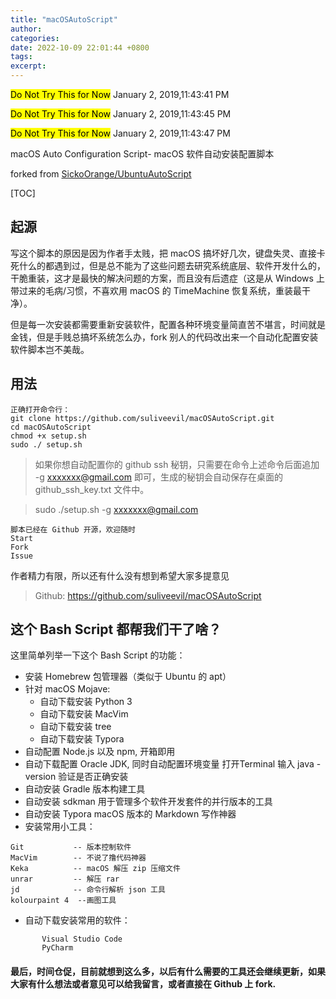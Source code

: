 ```yaml
---
title: "macOSAutoScript"
author: 
categories: 
date: 2022-10-09 22:01:44 +0800
tags: 
excerpt: 
---
```


<mark>Do Not Try This for Now</mark>   January 2, 2019,11:43:41 PM

<mark>Do Not Try This for Now</mark>  January 2, 2019,11:43:45 PM

<mark>Do Not Try This for Now</mark>  January 2, 2019,11:43:47 PM

macOS Auto Configuration Script- macOS 软件自动安装配置脚本

forked from [SickoOrange/UbuntuAutoScript](https://github.com/SickoOrange/UbuntuAutoScript)


[TOC]

## 起源

写这个脚本的原因是因为作者手太贱，把 macOS 搞坏好几次，键盘失灵、直接卡死什么的都遇到过，但是总不能为了这些问题去研究系统底层、软件开发什么的，干脆重装，这才是最快的解决问题的方案，而且没有后遗症（这是从 Windows 上带过来的毛病/习惯，不喜欢用 macOS 的 TimeMachine 恢复系统，重装最干净）。

但是每一次安装都需要重新安装软件，配置各种环境变量简直苦不堪言，时间就是金钱，但是手贱总搞坏系统怎么办，fork 别人的代码改出来一个自动化配置安装软件脚本岂不美哉。


## 用法

```
正确打开命令行：
git clone https://github.com/suliveevil/macOSAutoScript.git
cd macOSAutoScript
chmod +x setup.sh
sudo ./ setup.sh
```

> 如果你想自动配置你的 github ssh 秘钥，只需要在命令上述命令后面追加 -g xxxxxxx@gmail.com 即可，生成的秘钥会自动保存在桌面的 github_ssh_key.txt 文件中。

> sudo ./setup.sh -g xxxxxxx@gmail.com

```text
脚本已经在 Github 开源，欢迎随时
Start
Fork
Issue
```

作者精力有限，所以还有什么没有想到希望大家多提意见

> Github:
> https://github.com/suliveevil/macOSAutoScript


## 这个 Bash Script 都帮我们干了啥？

这里简单列举一下这个 Bash Script 的功能：

- 安装 Homebrew 包管理器（类似于 Ubuntu 的 apt）
- 针对 macOS Mojave:
   - 自动下载安装 Python 3
   - 自动下载安装 MacVim
   - 自动下载安装 tree
   - 自动下载安装 Typora
- 自动配置 Node.js 以及 npm, 开箱即用
- 自动下载配置 Oracle JDK, 同时自动配置环境变量
       打开Terminal
       输入 java -version 验证是否正确安装
- 自动安装 Gradle 版本构建工具
- 自动安装 sdkman 用于管理多个软件开发套件的并行版本的工具
- 自动安装 Typora macOS 版本的 Markdown 写作神器 
- 安装常用小工具：

```text
Git           -- 版本控制软件
MacVim        -- 不说了撸代码神器
Keka          -- macOS 解压 zip 压缩文件
unrar         -- 解压 rar
jd            -- 命令行解析 json 工具
kolourpaint 4  --画图工具 
```

- 自动下载安装常用的软件：

```
       Visual Studio Code
       PyCharm
```


#### 最后，时间仓促，目前就想到这么多，以后有什么需要的工具还会继续更新，如果大家有什么想法或者意见可以给我留言，或者直接在 Github 上 fork.